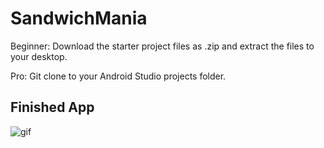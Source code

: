 # SandwichMania

Beginner: Download the starter project files as .zip and extract the files to your desktop.

Pro: Git clone to your Android Studio projects folder.

## Finished App
![gif](https://user-images.githubusercontent.com/35500199/47589567-631ea880-d91e-11e8-859f-a1ae1d7dccf4.gif)

